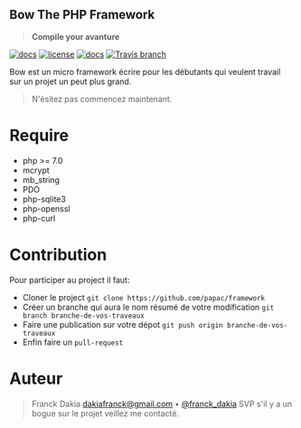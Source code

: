 ## Bow The PHP Framework
> __Compile your avanture__

[![docs](https://img.shields.io/packagist/v/papac/bow.svg?style=flat-square)](https://packagist.org/papac/bow)
[![license](https://img.shields.io/github/license/mashape/apistatus.svg?style=flat-square)](https://github.com/papac/framework/blob/master/LICENSE)
[![docs](https://img.shields.io/badge/docs-read%20docs-blue.svg?style=flat-square)](https://papac.github.com/bow)
[![Travis branch](https://img.shields.io/travis/papac/framework/master.svg?style=flat-square)](https://travis-ci.org/papac/framework)

Bow est un micro framework écrire pour les débutants qui veulent travail sur un projet un peut plus
grand.

> N'ésitez pas commencez maintenant.

# Require

+ php >= 7.0
+ mcrypt
+ mb_string
+ PDO
+ php-sqlite3
+ php-openssl
+ php-curl

# Contribution

Pour participer au project il faut:

+ Cloner le project `git clone https://github.com/papac/framework`
+ Créer un branche qui aura le nom résumé de votre modification `git branch branche-de-vos-traveaux`
+ Faire une publication sur votre dépot `git push origin branche-de-vos-traveaux`
+ Enfin faire un `pull-request`

# Auteur
> Franck Dakia <dakiafranck@gmail.com> &bull; [@franck_dakia](https://twitter.com/franck_dakia)
> SVP s'il y a un bogue sur le projet veillez me contacté.
